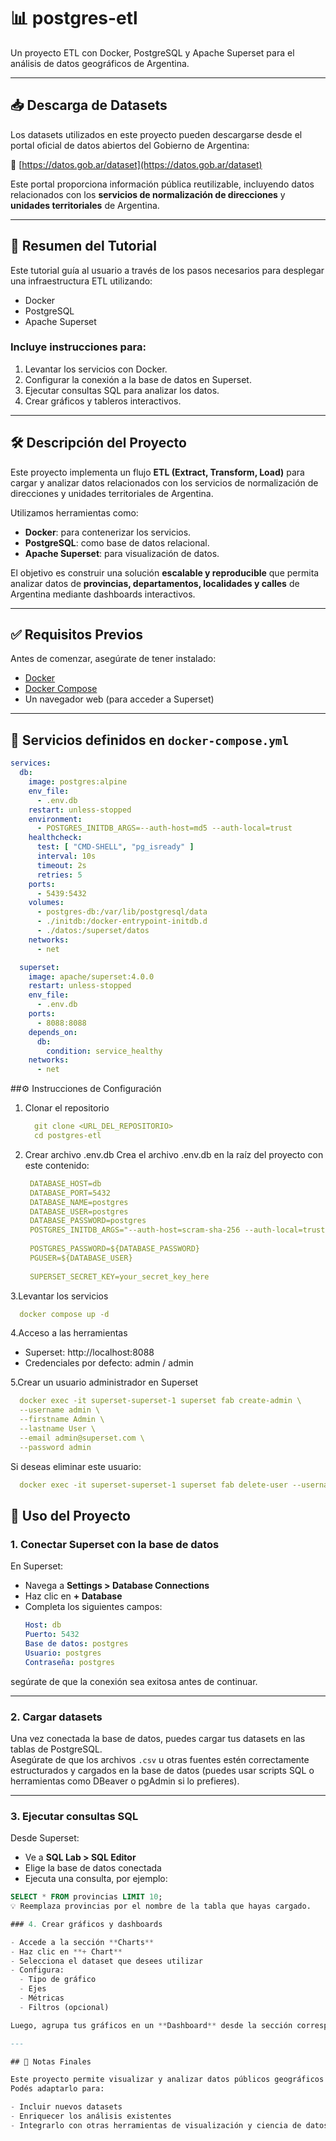 # 📊 postgres-etl

Un proyecto ETL con Docker, PostgreSQL y Apache Superset para el análisis de datos geográficos de Argentina.

---

## 📥 Descarga de Datasets

Los datasets utilizados en este proyecto pueden descargarse desde el portal oficial de datos abiertos del Gobierno de Argentina:

🔗 [https://datos.gob.ar/dataset](https://datos.gob.ar/dataset)

Este portal proporciona información pública reutilizable, incluyendo datos relacionados con los **servicios de normalización de direcciones** y **unidades territoriales** de Argentina.

---

## 🧭 Resumen del Tutorial

Este tutorial guía al usuario a través de los pasos necesarios para desplegar una infraestructura ETL utilizando:

- Docker
- PostgreSQL
- Apache Superset

### Incluye instrucciones para:

1. Levantar los servicios con Docker.
2. Configurar la conexión a la base de datos en Superset.
3. Ejecutar consultas SQL para analizar los datos.
4. Crear gráficos y tableros interactivos.

---

## 🛠️ Descripción del Proyecto

Este proyecto implementa un flujo **ETL (Extract, Transform, Load)** para cargar y analizar datos relacionados con los servicios de normalización de direcciones y unidades territoriales de Argentina.

Utilizamos herramientas como:

- **Docker**: para contenerizar los servicios.
- **PostgreSQL**: como base de datos relacional.
- **Apache Superset**: para visualización de datos.

El objetivo es construir una solución **escalable y reproducible** que permita analizar datos de **provincias, departamentos, localidades y calles** de Argentina mediante dashboards interactivos.

---

## ✅ Requisitos Previos

Antes de comenzar, asegúrate de tener instalado:

- [Docker](https://docs.docker.com/get-docker/)
- [Docker Compose](https://docs.docker.com/compose/)
- Un navegador web (para acceder a Superset)

---

## 🧱 Servicios definidos en `docker-compose.yml`

```yaml
services:
  db:
    image: postgres:alpine
    env_file:
      - .env.db
    restart: unless-stopped
    environment:
      - POSTGRES_INITDB_ARGS=--auth-host=md5 --auth-local=trust
    healthcheck:
      test: [ "CMD-SHELL", "pg_isready" ]
      interval: 10s
      timeout: 2s
      retries: 5
    ports:
      - 5439:5432
    volumes:
      - postgres-db:/var/lib/postgresql/data
      - ./initdb:/docker-entrypoint-initdb.d
      - ./datos:/superset/datos
    networks:
      - net

  superset:
    image: apache/superset:4.0.0
    restart: unless-stopped
    env_file:
      - .env.db
    ports:
      - 8088:8088
    depends_on:
      db:
        condition: service_healthy
    networks:
      - net
```
##⚙️ Instrucciones de Configuración
1. Clonar el repositorio
   ```yaml
     git clone <URL_DEL_REPOSITORIO>
     cd postgres-etl
   ```
2. Crear archivo .env.db
   Crea el archivo .env.db en la raíz del proyecto con este contenido:
   ```yaml
    DATABASE_HOST=db
    DATABASE_PORT=5432
    DATABASE_NAME=postgres
    DATABASE_USER=postgres
    DATABASE_PASSWORD=postgres
    POSTGRES_INITDB_ARGS="--auth-host=scram-sha-256 --auth-local=trust"
    
    POSTGRES_PASSWORD=${DATABASE_PASSWORD}
    PGUSER=${DATABASE_USER}
    
    SUPERSET_SECRET_KEY=your_secret_key_here
   ```
3.Levantar los servicios
  ```yaml
    docker compose up -d
  ```
4.Acceso a las herramientas
- Superset: http://localhost:8088
- Credenciales por defecto: admin / admin

5.Crear un usuario administrador en Superset
  ```yaml
    docker exec -it superset-superset-1 superset fab create-admin \
    --username admin \
    --firstname Admin \
    --lastname User \
    --email admin@superset.com \
    --password admin
  ```
  Si deseas eliminar este usuario:
  ```yaml
    docker exec -it superset-superset-1 superset fab delete-user --username admin
  ```

## 🚀 Uso del Proyecto

### 1. Conectar Superset con la base de datos

En Superset:

- Navega a **Settings > Database Connections**
- Haz clic en **+ Database**
- Completa los siguientes campos:
    ```yaml
    Host: db
    Puerto: 5432
    Base de datos: postgres
    Usuario: postgres
    Contraseña: postgres
  ```
segúrate de que la conexión sea exitosa antes de continuar.

---

### 2. Cargar datasets

Una vez conectada la base de datos, puedes cargar tus datasets en las tablas de PostgreSQL.  
Asegúrate de que los archivos `.csv` u otras fuentes estén correctamente estructurados y cargados en la base de datos (puedes usar scripts SQL o herramientas como DBeaver o pgAdmin si lo prefieres).

---

### 3. Ejecutar consultas SQL

Desde Superset:

- Ve a **SQL Lab > SQL Editor**
- Elige la base de datos conectada
- Ejecuta una consulta, por ejemplo:

```sql
SELECT * FROM provincias LIMIT 10;
💡 Reemplaza provincias por el nombre de la tabla que hayas cargado.

### 4. Crear gráficos y dashboards

- Accede a la sección **Charts**
- Haz clic en **+ Chart**
- Selecciona el dataset que desees utilizar
- Configura:
  - Tipo de gráfico
  - Ejes
  - Métricas
  - Filtros (opcional)

Luego, agrupa tus gráficos en un **Dashboard** desde la sección correspondiente.

---

## 📌 Notas Finales

Este proyecto permite visualizar y analizar datos públicos geográficos de forma flexible y moderna.  
Podés adaptarlo para:

- Incluir nuevos datasets
- Enriquecer los análisis existentes
- Integrarlo con otras herramientas de visualización y ciencia de datos



